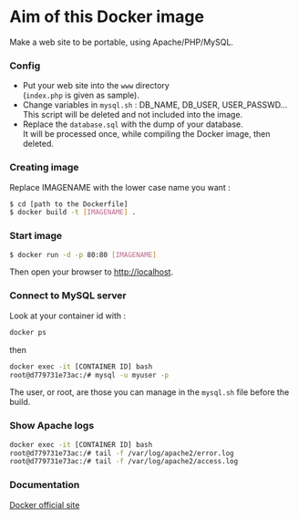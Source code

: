 # Aim of this Docker image

Make a web site to be portable, using Apache/PHP/MySQL.

### Config

- Put your web site into the `www` directory  
(`index.php` is given as sample).
- Change variables in `mysql.sh` : DB_NAME, DB_USER, USER_PASSWD...  
This script will be deleted and not included into the image.
- Replace the `database.sql` with the dump of your database.  
It will be processed once, while compiling the Docker image, then deleted.

### Creating image

Replace IMAGENAME with the lower case name you want :

``` bash
$ cd [path to the Dockerfile]
$ docker build -t [IMAGENAME] .
```

### Start image

``` bash
$ docker run -d -p 80:80 [IMAGENAME]
```

Then open your browser to <http://localhost>.

### Connect to MySQL server

Look at your container id with :

``` bash
docker ps
```
then
``` bash
docker exec -it [CONTAINER ID] bash
root@d779731e73ac:/# mysql -u myuser -p
```

The user, or root, are those you can manage in the `mysql.sh` file before the build.

### Show Apache logs

``` bash
docker exec -it [CONTAINER ID] bash
root@d779731e73ac:/# tail -f /var/log/apache2/error.log
root@d779731e73ac:/# tail -f /var/log/apache2/access.log
```

### Documentation
[Docker official site](https://www.docker.com/)
